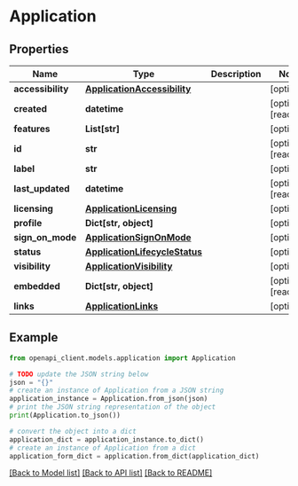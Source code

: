 # Application


## Properties

Name | Type | Description | Notes
------------ | ------------- | ------------- | -------------
**accessibility** | [**ApplicationAccessibility**](ApplicationAccessibility.md) |  | [optional] 
**created** | **datetime** |  | [optional] [readonly] 
**features** | **List[str]** |  | [optional] 
**id** | **str** |  | [optional] [readonly] 
**label** | **str** |  | [optional] 
**last_updated** | **datetime** |  | [optional] [readonly] 
**licensing** | [**ApplicationLicensing**](ApplicationLicensing.md) |  | [optional] 
**profile** | **Dict[str, object]** |  | [optional] 
**sign_on_mode** | [**ApplicationSignOnMode**](ApplicationSignOnMode.md) |  | [optional] 
**status** | [**ApplicationLifecycleStatus**](ApplicationLifecycleStatus.md) |  | [optional] 
**visibility** | [**ApplicationVisibility**](ApplicationVisibility.md) |  | [optional] 
**embedded** | **Dict[str, object]** |  | [optional] [readonly] 
**links** | [**ApplicationLinks**](ApplicationLinks.md) |  | [optional] 

## Example

```python
from openapi_client.models.application import Application

# TODO update the JSON string below
json = "{}"
# create an instance of Application from a JSON string
application_instance = Application.from_json(json)
# print the JSON string representation of the object
print(Application.to_json())

# convert the object into a dict
application_dict = application_instance.to_dict()
# create an instance of Application from a dict
application_form_dict = application.from_dict(application_dict)
```
[[Back to Model list]](../README.md#documentation-for-models) [[Back to API list]](../README.md#documentation-for-api-endpoints) [[Back to README]](../README.md)


